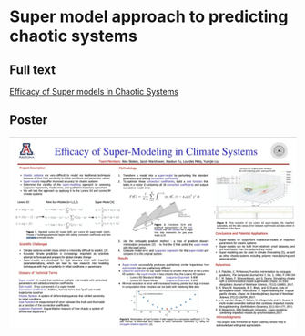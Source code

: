 # Super model approach to predicting chaotic systems

## Full text

[Efficacy of Super models in Chaotic Systems](https://github.com/alexstoken/math485supermodels/blob/master/math485_final_paper.pdf)

## Poster 
![](https://github.com/alexstoken/math485supermodels/blob/master/DB777BDC-A090-4BA9-B9BA-5B27E51F0216.jpeg)
